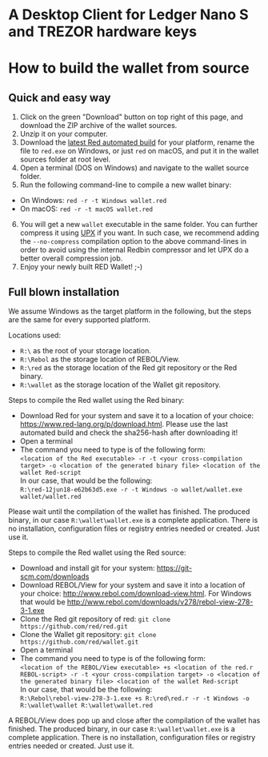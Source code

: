 # A Desktop Client for Ledger Nano S and TREZOR hardware keys

# How to build the wallet from source

## Quick and easy way

1. Click on the green "Download" button on top right of this page, and download the ZIP archive of the wallet sources.
2. Unzip it on your computer.
3. Download the [latest Red automated build](https://www.red-lang.org/p/download.html) for your platform, rename the file to `red.exe` on Windows, or just `red` on macOS, and put it in the wallet sources folder at root level.
4. Open a terminal (DOS on Windows) and navigate to the wallet source folder.
5. Run the following command-line to compile a new wallet binary:
  * On Windows: `red -r -t Windows wallet.red`
  * On macOS: `red -r -t macOS wallet.red`
6. You will get a new `wallet` executable in the same folder. You can further compress it using [UPX](https://upx.github.io/) if you want. In such case, we recommend adding the `--no-compress` compilation option to the above command-lines in order to avoid using the internal Redbin compressor and let UPX do a better overall compression job.
7. Enjoy your newly built RED Wallet! ;-)

## Full blown installation

We assume Windows as the target platform in the following, but the steps are the same for every supported platform.

Locations used:
- ```R:\``` as the root of your storage location.
- ```R:\Rebol``` as the storage location of REBOL/View.
- ```R:\red``` as the storage location of the Red git repository or the Red binary.
- ```R:\wallet``` as the storage location of the Wallet git repository.

Steps to compile the Red wallet using the Red binary:
- Download Red for your system and save it to a location of your choice: https://www.red-lang.org/p/download.html. Please use the last automated build and check the sha256-hash after downloading it!
- Open a terminal
- The command you need to type is of the following form:  
```<location of the Red executable> -r -t <your cross-compilation target> -o <location of the generated binary file> <location of the wallet Red-script```  
In our case, that would be the following:  
```R:\red-12jun18-e62b63d5.exe -r -t Windows -o wallet/wallet.exe wallet/wallet.red```

Please wait until the compilation of the wallet has finished.
The produced binary, in our case ```R:\wallet\wallet.exe``` is a complete application. There is no installation, configuration files or registry entries needed or created. Just use it.

Steps to compile the Red wallet using the Red source:
- Download and install git for your system: https://git-scm.com/downloads
- Download REBOL/View for your system and save it into a location of your choice: http://www.rebol.com/download-view.html. For Windows that would be http://www.rebol.com/downloads/v278/rebol-view-278-3-1.exe
- Clone the Red git repository of red: ```git clone https://github.com/red/red.git```
- Clone the Wallet git repository: ```git clone https://github.com/red/wallet.git```
- Open a terminal
- The command you need to type is of the following form:  
```<location of the REBOL/View executable> +s <location of the red.r REBOL-script> -r -t <your cross-compilation target> -o <location of the generated binary file> <location of the wallet Red-script```  
In our case, that would be the following:  
```R:\Rebol\rebol-view-278-3-1.exe +s R:\red\red.r -r -t Windows -o R:\wallet\wallet R:\wallet\wallet.red```

A REBOL/View does pop up and close after the compilation of the wallet has finished.
The produced binary, in our case ```R:\wallet\wallet.exe``` is a complete application. There is no installation, configuration files or registry entries needed or created. Just use it.
